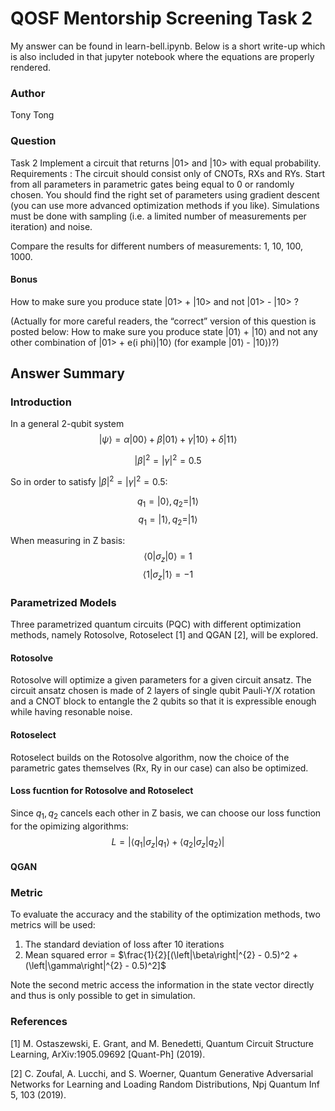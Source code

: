 # QOSF Mentorship Screening Task 2

My answer can be found in learn-bell.ipynb. Below is a short write-up which is also included in that jupyter notebook where the equations are properly rendered.

### Author
Tony Tong 

### Question
Task 2
Implement a circuit that returns |01> and |10> with equal probability.
Requirements :
The circuit should consist only of CNOTs, RXs and RYs. 
Start from all parameters in parametric gates being equal to 0 or randomly chosen. 
You should find the right set of parameters using gradient descent (you can use more advanced optimization methods if you like). 
Simulations must be done with sampling (i.e. a limited number of measurements per iteration) and noise. 

Compare the results for different numbers of measurements: 1, 10, 100, 1000. 

#### Bonus
How to make sure you produce state |01> + |10> and not |01> - |10> ?

(Actually for more careful readers, the “correct” version of this question is posted below:
How to make sure you produce state  |01⟩  +  |10⟩  and not any other combination of |01> + e(i phi)|10⟩ (for example |01⟩  -  |10⟩)?)

## Answer Summary

### Introduction
In a general 2-qubit system
$$|\psi\rangle=\alpha|00\rangle+\beta|01\rangle+\gamma|10\rangle+\delta|11\rangle$$

$$\left|\beta\right|^{2} = \left|\gamma\right|^{2} = 0.5$$


So in order to satisfy $\left|\beta\right|^{2} = \left|\gamma\right|^{2} = 0.5$:

$$q_1 = | 0 \rangle, q_2 = | 1 \rangle$$ $$q_1 = | 1 \rangle, q_2 = | 1 \rangle$$

When measuring in Z basis:
$$\langle 0| \sigma_z  | 0 \rangle = 1$$
$$\langle 1| \sigma_z  | 1 \rangle = -1$$


### Parametrized Models
Three parametrized quantum circuits (PQC) with different optimization methods, namely Rotosolve, Rotoselect [1] and QGAN [2], will be explored.

#### Rotosolve
Rotosolve will optimize a given parameters for a given circuit ansatz. The circuit ansatz chosen is made of 2 layers of single qubit Pauli-Y/X rotation and a CNOT block to entangle the 2 qubits so that it is expressible enough while having resonable noise.

#### Rotoselect
Rotoselect builds on the Rotosolve algorithm, now the choice of the parametric gates themselves (Rx, Ry in our case) can also be optimized.

#### Loss fucntion for Rotosolve and Rotoselect
Since $q_1, q_2$ cancels each other in Z basis, we can choose our loss function for the opimizing algorithms:
$$L = |\langle q_1| \sigma_z  | q_1 \rangle + \langle q_2| \sigma_z  | q_2 \rangle|$$

#### QGAN

### Metric
To evaluate the accuracy and the stability of the optimization methods, two metrics will be used:
1. The standard deviation of loss after 10 iterations
2. Mean squared error = $\frac{1}{2}[(\left|\beta\right|^{2} - 0.5)^2 + (\left|\gamma\right|^{2} - 0.5)^2]$

Note the second metric access the information in the state vector directly and thus is only possible to get in simulation.


### References
[1] M. Ostaszewski, E. Grant, and M. Benedetti, Quantum Circuit Structure Learning, ArXiv:1905.09692 [Quant-Ph] (2019).

[2] C. Zoufal, A. Lucchi, and S. Woerner, Quantum Generative Adversarial Networks for Learning and Loading Random Distributions, Npj Quantum Inf 5, 103 (2019).
